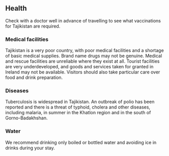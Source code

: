 ## Health

Check with a doctor well in advance of travelling to see what vaccinations for Tajikistan are required.

### **Medical facilities**

Tajikistan is a very poor country, with poor medical facilities and a shortage of basic medical supplies. Brand name drugs may not be genuine. Medical and rescue facilities are unreliable where they exist at all. Tourist facilities are very underdeveloped, and goods and services taken for granted in Ireland may not be available. Visitors should also take particular care over food and drink preparation.

### **Diseases**

Tuberculosis is widespread in Tajikistan. An outbreak of polio has been reported and there is a threat of typhoid, cholera and other diseases, including malaria, in summer in the Khatlon region and in the south of Gorno-Badakhshan.

### **Water**

We recommend drinking only boiled or bottled water and avoiding ice in drinks during your stay.